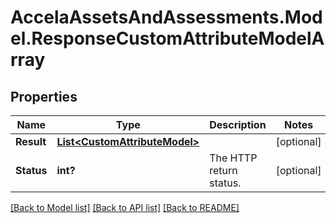 # AccelaAssetsAndAssessments.Model.ResponseCustomAttributeModelArray
## Properties

Name | Type | Description | Notes
------------ | ------------- | ------------- | -------------
**Result** | [**List&lt;CustomAttributeModel&gt;**](CustomAttributeModel.md) |  | [optional] 
**Status** | **int?** | The HTTP return status. | [optional] 

[[Back to Model list]](../README.md#documentation-for-models) [[Back to API list]](../README.md#documentation-for-api-endpoints) [[Back to README]](../README.md)

